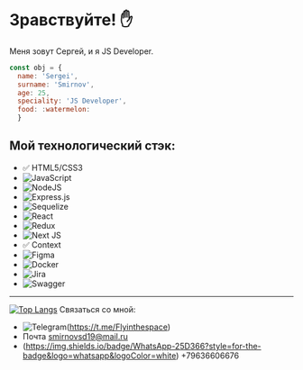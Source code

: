 # **Зравствуйте**! :hand: 
Меня зовут Сергей, и я JS Developer.
```javascript
const obj = {
  name: 'Sergei', 
  surname: 'Smirnov',
  age: 25,
  speciality: 'JS Developer',
  food: :watermelon:
  }
```



## **Мой технологический стэк**:

+ :white_check_mark: HTML5/CSS3
+ ![JavaScript](https://img.shields.io/badge/javascript-%23323330.svg?style=for-the-badge&logo=javascript&logoColor=%23F7DF1E)
+ ![NodeJS](https://img.shields.io/badge/node.js-6DA55F?style=for-the-badge&logo=node.js&logoColor=white)
+ ![Express.js](https://img.shields.io/badge/express.js-%23404d59.svg?style=for-the-badge&logo=express&logoColor=%2361DAFB)
+ ![Sequelize](https://img.shields.io/badge/Sequelize-52B0E7?style=for-the-badge&logo=Sequelize&logoColor=white)
+ ![React](https://img.shields.io/badge/react-%2320232a.svg?style=for-the-badge&logo=react&logoColor=%2361DAFB)
+ ![Redux](https://img.shields.io/badge/redux-%23593d88.svg?style=for-the-badge&logo=redux&logoColor=white)
+ ![Next JS](https://img.shields.io/badge/Next-black?style=for-the-badge&logo=next.js&logoColor=white)
+ :white_check_mark: Context
+ ![Figma](https://img.shields.io/badge/figma-%23F24E1E.svg?style=for-the-badge&logo=figma&logoColor=white)
+ ![Docker](https://img.shields.io/badge/docker-%230db7ed.svg?style=for-the-badge&logo=docker&logoColor=white)
+ ![Jira](https://img.shields.io/badge/jira-%230A0FFF.svg?style=for-the-badge&logo=jira&logoColor=white)
+ ![Swagger](https://img.shields.io/badge/-Swagger-%23Clojure?style=for-the-badge&logo=swagger&logoColor=white)
___
[![Top Langs](https://github-readme-stats.vercel.app/api/top-langs/?username=anuraghazra&layout=compact)](https://github.com/anuraghazra/github-readme-stats)
Cвязаться со мной:

+ 	![Telegram](https://img.shields.io/badge/Telegram-2CA5E0?style=for-the-badge&logo=telegram&logoColor=white)(https://t.me/Flyinthespace)
+ Почта smirnovsd19@mail.ru
+ (https://img.shields.io/badge/WhatsApp-25D366?style=for-the-badge&logo=whatsapp&logoColor=white) +79636606676
